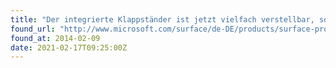 ```yaml
---
title: "Der integrierte Klappständer ist jetzt vielfach verstellbar, sodass Sie überall bequem arbeiten können – ob im Flugzeug, am Schreibtisch oder vor dem Fernseher."
found_url: "http://www.microsoft.com/surface/de-DE/products/surface-pro-3?ocid=SURFACE-PRO-3_0_WOL_Hero_Home_Info_Null_01"
found_at: 2014-02-09
date: 2021-02-17T09:25:00Z
---
```


